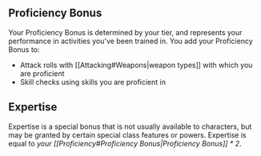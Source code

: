 
## Proficiency Bonus
Your Proficiency Bonus is determined by your tier, and represents your performance in activities you've been trained in. You add your Proficiency Bonus to:
- Attack rolls with [[Attacking#Weapons|weapon types]] with which you are proficient
- Skill checks using skills you are proficient in
## Expertise
Expertise is a special bonus that is not usually available to characters, but may be granted by certain special class features or powers. Expertise is equal to *your [[Proficiency#Proficiency Bonus|Proficiency Bonus]] * 2*.
